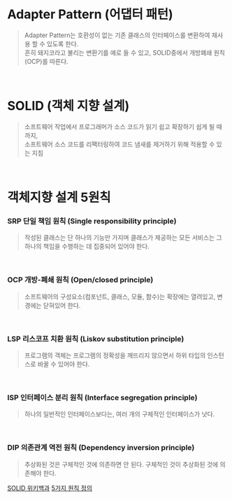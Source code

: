 # Adapter Pattern (어댑터 패턴)

> Adapter Pattern는 호환성이 없는 기존 클래스의 인터페이스를 변환하여 재사용 할 수 있도록 한다.  
흔히 돼지코라고 불리는 변환기를 예로 들 수 있고, SOLID중에서 개방폐쇄 원칙 (OCP)를 따른다.

<br>

# SOLID (객체 지향 설계)
> 소프트웨어 작업에서 프로그래머가 소스 코드가 읽기 쉽고 확장하기 쉽게 될 때까지,   
소프트웨어 소스 코드를 리팩터링하여 코드 냄새를 제거하기 위해 적용할 수 있는 지침

<br>

# 객체지향 설계 5원칙

### SRP 단일 책임 원칙 (Single responsibility principle)  
> 작성된 클래스는 단 하나의 기능만 가지며 클래스가 제공하는 모든 서비스는 그 하나의 책임을 수행하는 데 집중되어 있어야 한다.

<br>

### OCP 개방-폐쇄 원칙 (Open/closed principle)
> 소프트웨어의 구성요소(컴포넌트, 클래스, 모듈, 함수)는 확장에는 열려있고, 변경에는 닫혀있어 한다.

<br>

### LSP 리스코프 치환 원칙 (Liskov substitution principle)
>프로그램의 객체는 프로그램의 정확성을 깨뜨리지 않으면서 하위 타입의 인스턴스로 바꿀 수 있어야 한다.

<br>

### ISP 인터페이스 분리 원칙 (Interface segregation principle)
> 하나의 일반적인 인터페이스보다는, 여러 개의 구체적인 인터페이스가 낫다.

<br>

### DIP 의존관계 역전 원칙 (Dependency inversion principle)
> 추상화된 것은 구체적인 것에 의존하면 안 된다. 구체적인 것이 추상화된 것에 의존해야 한다.

[SOLID 위키백과](https://ko.wikipedia.org/wiki/SOLID_(%EA%B0%9D%EC%B2%B4_%EC%A7%80%ED%96%A5_%EC%84%A4%EA%B3%84))  
[5가지 원칙 정의](https://www.nextree.co.kr/p6960/)
